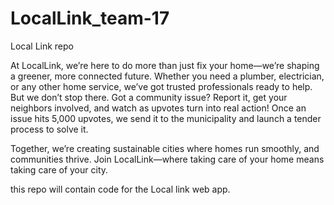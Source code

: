 # LocalLink_team-17
Local Link  repo 

At LocalLink, we’re here to do more than just fix your home—we’re shaping a greener, more connected future. Whether you need a plumber, electrician, or any other home service, we’ve got trusted professionals ready to help. But we don’t stop there. Got a community issue? Report it, get your neighbors involved, and watch as upvotes turn into real action! Once an issue hits 5,000 upvotes, we send it to the municipality and launch a tender process to solve it.

Together, we’re creating sustainable cities where homes run smoothly, and communities thrive. Join LocalLink—where taking care of your home means taking care of your city.



this repo will contain code for the Local link web app. 